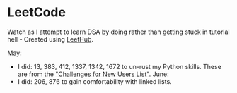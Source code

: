 # LeetCode
Watch as I attempt to learn DSA by doing rather than getting stuck in tutorial hell - Created using [LeetHub](https://github.com/QasimWani/LeetHub).

May:
  - I did: 13, 383, 412, 1337, 1342, 1672 to un-rust my Python skills. These are from the ["Challenges for New Users List".](https://leetcode.com/problem-list/challenges-for-new-users/)
June:
  - I did: 206, 876 to gain comfortability with linked lists.
